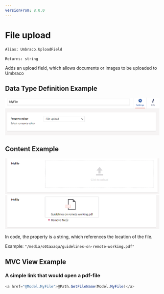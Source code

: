 ```yaml
---
versionFrom: 8.0.0
---
```


# File upload

`Alias: Umbraco.UploadField`

`Returns: string`

Adds an upload field, which allows documents or images to be uploaded to Umbraco

## Data Type Definition Example

![Data Type Definition Example](images/definition-example.png)

## Content Example

![Content Example Empty](images/content-example-empty.png)
![Content Example](images/content-example.png)

In code, the property is a string, which references the location of the file. 

Example: `"/media/o01axaqu/guidelines-on-remote-working.pdf"`

## MVC View Example
### A simple link that would open a pdf-file
```csharp
<a href="@Model.MyFile">@Path.GetFileName(Model.MyFile)</a>
```


